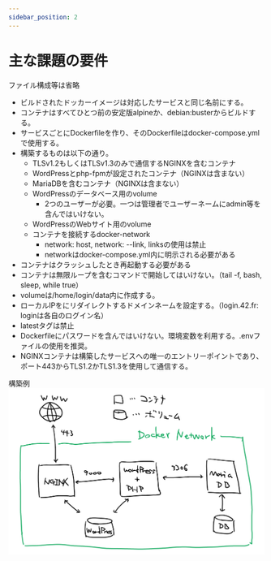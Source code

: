 ```yaml
---
sidebar_position: 2
---
```


# 主な課題の要件

ファイル構成等は省略

- ビルドされたドッカーイメージは対応したサービスと同じ名前にする。
- コンテナはすべてひとつ前の安定版alpineか、debian:busterからビルドする。
- サービスごとにDockerfileを作り、そのDockerfileはdocker-compose.ymlで使用する。
- 構築するものは以下の通り。
	- TLSv1.2もしくはTLSv1.3のみで通信するNGINXを含むコンテナ
	- WordPressとphp-fpmが設定されたコンテナ（NGINXは含まない）
	- MariaDBを含むコンテナ（NGINXは含まない）
	- WordPressのデータベース用のvolume
		- 2つのユーザーが必要。一つは管理者でユーザーネームにadmin等を含んではいけない。
	- WordPressのWebサイト用のvolume
	- コンテナを接続するdocker-network
		- network: host, network: --link, linksの使用は禁止
		- networkはdocker-compose.yml内に明示される必要がある
- コンテナはクラッシュしたとき再起動する必要がある
- コンテナは無限ループを含むコマンドで開始してはいけない。（tail -f, bash, sleep, while true）
- volumeは/home/login/data内に作成する。
- ローカルIPをにリダイレクトするドメインネームを設定する。（login.42.fr: loginは各自のログイン名）
- latestタグは禁止
- Dockerfileにパスワードを含んではいけない。環境変数を利用する。.envファイルの使用を推奨。
- NGINXコンテナは構築したサービスへの唯一のエントリーポイントであり、ポート443からTLS1.2かTLS1.3を使用して通信する。

構築例
![structure](/img/structure.png)
